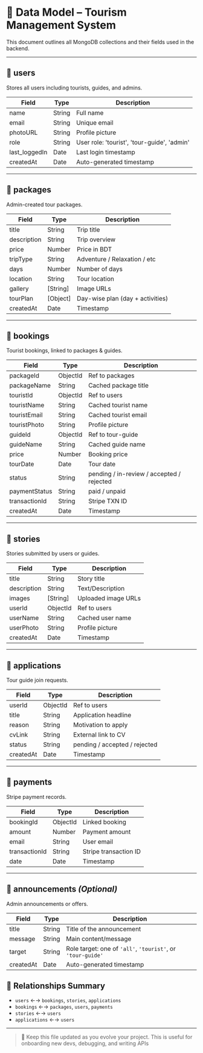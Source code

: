 # 🧩 Data Model – Tourism Management System

This document outlines all MongoDB collections and their fields used in the backend.

---

## 📁 users

Stores all users including tourists, guides, and admins.

| Field         | Type   | Description                                 |
| ------------- | ------ | ------------------------------------------- |
| name          | String | Full name                                   |
| email         | String | Unique email                                |
| photoURL      | String | Profile picture                             |
| role          | String | User role: 'tourist', 'tour-guide', 'admin' |
| last_loggedIn | Date   | Last login timestamp                        |
| createdAt     | Date   | Auto-generated timestamp                    |

---

## 📁 packages

Admin-created tour packages.

| Field       | Type     | Description                      |
| ----------- | -------- | -------------------------------- |
| title       | String   | Trip title                       |
| description | String   | Trip overview                    |
| price       | Number   | Price in BDT                     |
| tripType    | String   | Adventure / Relaxation / etc     |
| days        | Number   | Number of days                   |
| location    | String   | Tour location                    |
| gallery     | [String] | Image URLs                       |
| tourPlan    | [Object] | Day-wise plan (day + activities) |
| createdAt   | Date     | Timestamp                        |

---

## 📁 bookings

Tourist bookings, linked to packages & guides.

| Field         | Type     | Description                               |
| ------------- | -------- | ----------------------------------------- |
| packageId     | ObjectId | Ref to packages                           |
| packageName   | String   | Cached package title                      |
| touristId     | ObjectId | Ref to users                              |
| touristName   | String   | Cached tourist name                       |
| touristEmail  | String   | Cached tourist email                      |
| touristPhoto  | String   | Profile picture                           |
| guideId       | ObjectId | Ref to tour-guide                         |
| guideName     | String   | Cached guide name                         |
| price         | Number   | Booking price                             |
| tourDate      | Date     | Tour date                                 |
| status        | String   | pending / in-review / accepted / rejected |
| paymentStatus | String   | paid / unpaid                             |
| transactionId | String   | Stripe TXN ID                             |
| createdAt     | Date     | Timestamp                                 |

---

## 📁 stories

Stories submitted by users or guides.

| Field       | Type     | Description         |
| ----------- | -------- | ------------------- |
| title       | String   | Story title         |
| description | String   | Text/Description    |
| images      | [String] | Uploaded image URLs |
| userId      | ObjectId | Ref to users        |
| userName    | String   | Cached user name    |
| userPhoto   | String   | Profile picture     |
| createdAt   | Date     | Timestamp           |

---

## 📁 applications

Tour guide join requests.

| Field     | Type     | Description                   |
| --------- | -------- | ----------------------------- |
| userId    | ObjectId | Ref to users                  |
| title     | String   | Application headline          |
| reason    | String   | Motivation to apply           |
| cvLink    | String   | External link to CV           |
| status    | String   | pending / accepted / rejected |
| createdAt | Date     | Timestamp                     |

---

## 📁 payments

Stripe payment records.

| Field         | Type     | Description           |
| ------------- | -------- | --------------------- |
| bookingId     | ObjectId | Linked booking        |
| amount        | Number   | Payment amount        |
| email         | String   | User email            |
| transactionId | String   | Stripe transaction ID |
| date          | Date     | Timestamp             |

---

## 📁 announcements _(Optional)_

Admin announcements or offers.

| Field     | Type   | Description                                                 |
| --------- | ------ | ----------------------------------------------------------- |
| title     | String | Title of the announcement                                   |
| message   | String | Main content/message                                        |
| target    | String | Role target: one of `'all'`, `'tourist'`, or `'tour-guide'` |
| createdAt | Date   | Auto-generated timestamp                                    |

## 📌 Relationships Summary

- `users` ←→ `bookings`, `stories`, `applications`
- `bookings` ←→ `packages`, `users`, `payments`
- `stories` ←→ `users`
- `applications` ←→ `users`

---

> 📎 Keep this file updated as you evolve your project. This is useful for onboarding new devs, debugging, and writing APIs
